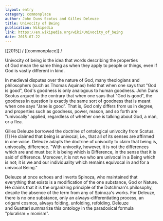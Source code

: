 ```yaml
---
layout: entry
category: commonplace
author: John Duns Scotus and Gilles Deleuze
title: Univocity of Being
publication: Wikipedia
link: https://en.wikipedia.org/wiki/Univocity_of_being
date: 2015-07-22
---
```


[[2015]] / [[commonplace]] / 

Univocity of being is the idea that words describing the properties of God mean the same thing as when they apply to people or things, even if God is vastly different in kind.

In medieval disputes over the nature of God, many theologians and philosophers (such as Thomas Aquinas) held that when one says that "God is good", God's goodness is only analogous to human goodness. John Duns Scotus argued to the contrary that when one says that "God is good", the goodness in question is exactly the same sort of goodness that is meant when one says "Jane is good". That is, God only differs from us in degree, and properties such as goodness, power, reason, and so forth are "univocally" applied, regardless of whether one is talking about God, a man, or a flea.

Gilles Deleuze borrowed the doctrine of ontological univocity from Scotus.[1] He claimed that being is univocal, i.e., that all of its senses are affirmed in one voice. Deleuze adapts the doctrine of univocity to claim that being is, univocally, difference. "With univocity, however, it is not the differences which are and must be: it is being which is Difference, in the sense that it is said of difference. Moreover, it is not we who are univocal in a Being which is not; it is we and our individuality which remains equivocal in and for a univocal Being."

Deleuze at once echoes and inverts Spinoza, who maintained that everything that exists is a modification of the one substance, God or Nature. He claims that it is the organizing principle of the Dutchman's philosophy, despite the absence of the term from any of Spinoza's works. For Deleuze, there is no one substance, only an always-differentiating process, an origami cosmos, always folding, unfolding, refolding. Deleuze and Guattari summarize this ontology in the paradoxical formula "pluralism = monism".
